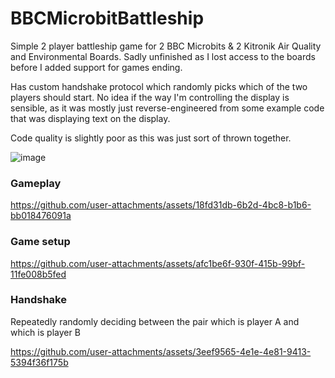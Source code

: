# BBCMicrobitBattleship
Simple 2 player battleship game for 2 BBC Microbits &amp; 2 Kitronik Air Quality and Environmental Boards. Sadly unfinished as I lost access to the boards before I added support for games ending.

Has custom handshake protocol which randomly picks which of the two players should start. No idea if the way I'm controlling the display is sensible, as it was mostly just reverse-engineered from some example code that was displaying text on the display.

Code quality is slightly poor as this was just sort of thrown together.

![image](https://github.com/user-attachments/assets/5fcff166-23ce-4417-8545-c18e0e26c6f4)

### Gameplay

https://github.com/user-attachments/assets/18fd31db-6b2d-4bc8-b1b6-bb018476091a

### Game setup

https://github.com/user-attachments/assets/afc1be6f-930f-415b-99bf-11fe008b5fed

### Handshake
Repeatedly randomly deciding between the pair which is player A and which is player B

https://github.com/user-attachments/assets/3eef9565-4e1e-4e81-9413-5394f36f175b
